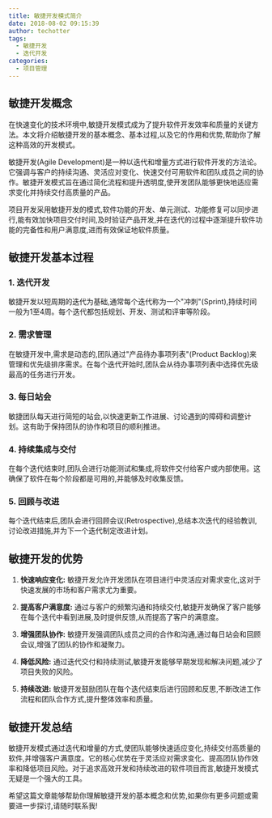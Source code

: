 ```yaml
---
title: 敏捷开发模式简介
date: 2018-08-02 09:15:39
author: techotter
tags:
  - 敏捷开发
  - 迭代开发
categories:
  - 项目管理
---
```


## 敏捷开发概念

在快速变化的技术环境中,敏捷开发模式成为了提升软件开发效率和质量的关键方法。本文将介绍敏捷开发的基本概念、基本过程,以及它的作用和优势,帮助你了解这种高效的开发模式。

<!-- more -->

敏捷开发(Agile Development)是一种以迭代和增量方式进行软件开发的方法论。它强调与客户的持续沟通、灵活应对变化、快速交付可用软件和团队成员之间的协作。敏捷开发模式旨在通过简化流程和提升透明度,使开发团队能够更快地适应需求变化并持续交付高质量的产品。

项目开发采用敏捷开发的模式,软件功能的开发、单元测试、功能修复可以同步进行,能有效加快项目交付时间,及时验证产品开发,并在迭代的过程中逐渐提升软件功能的完备性和用户满意度,进而有效保证地软件质量。


## 敏捷开发基本过程

### 1. 迭代开发

敏捷开发以短周期的迭代为基础,通常每个迭代称为一个"冲刺"(Sprint),持续时间一般为1至4周。每个迭代都包括规划、开发、测试和评审等阶段。

### 2. 需求管理

在敏捷开发中,需求是动态的,团队通过"产品待办事项列表"(Product Backlog)来管理和优先级排序需求。在每个迭代开始时,团队会从待办事项列表中选择优先级最高的任务进行开发。

### 3. 每日站会

敏捷团队每天进行简短的站会,以快速更新工作进展、讨论遇到的障碍和调整计划。这有助于保持团队的协作和项目的顺利推进。

### 4. 持续集成与交付

在每个迭代结束时,团队会进行功能测试和集成,将软件交付给客户或内部使用。这确保了软件在每个阶段都是可用的,并能够及时收集反馈。

### 5. 回顾与改进

每个迭代结束后,团队会进行回顾会议(Retrospective),总结本次迭代的经验教训,讨论改进措施,并为下一个迭代制定改进计划。

## 敏捷开发的优势

1. **快速响应变化:**
   敏捷开发允许开发团队在项目进行中灵活应对需求变化,这对于快速发展的市场和客户需求尤为重要。

2. **提高客户满意度:**
   通过与客户的频繁沟通和持续交付,敏捷开发确保了客户能够在每个迭代中看到进展,及时提供反馈,从而提高了客户的满意度。

3. **增强团队协作:**
   敏捷开发强调团队成员之间的合作和沟通,通过每日站会和回顾会议,增强了团队的协作和凝聚力。

4. **降低风险:**
   通过迭代交付和持续测试,敏捷开发能够早期发现和解决问题,减少了项目失败的风险。

5. **持续改进:**
   敏捷开发鼓励团队在每个迭代结束后进行回顾和反思,不断改进工作流程和团队合作方式,提升整体效率和质量。

## 敏捷开发总结

敏捷开发模式通过迭代和增量的方式,使团队能够快速适应变化,持续交付高质量的软件,并增强客户满意度。它的核心优势在于灵活应对需求变化、提高团队协作效率和降低项目风险。对于追求高效开发和持续改进的软件项目而言,敏捷开发模式无疑是一个强大的工具。

希望这篇文章能够帮助你理解敏捷开发的基本概念和优势,如果你有更多问题或需要进一步探讨,请随时联系我!
